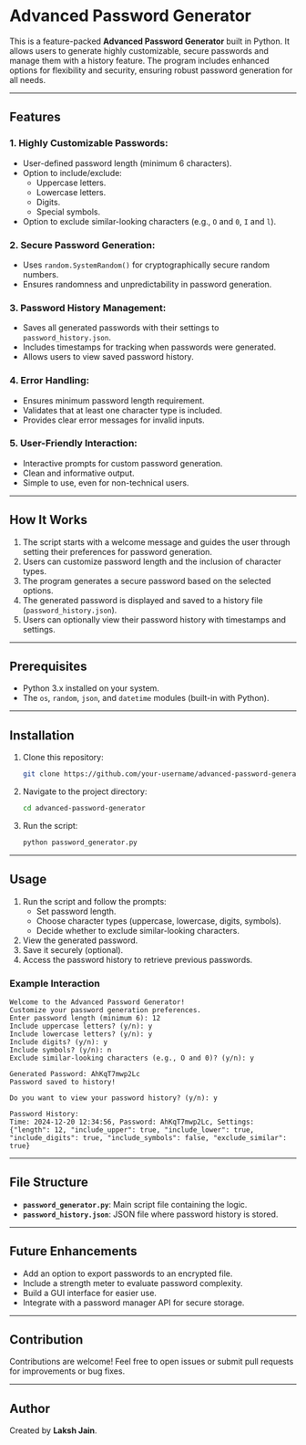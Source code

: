 # Advanced Password Generator

This is a feature-packed **Advanced Password Generator** built in Python. It allows users to generate highly customizable, secure passwords and manage them with a history feature. The program includes enhanced options for flexibility and security, ensuring robust password generation for all needs.

---

## Features

### 1. **Highly Customizable Passwords**:
- User-defined password length (minimum 6 characters).
- Option to include/exclude:
  - Uppercase letters.
  - Lowercase letters.
  - Digits.
  - Special symbols.
- Option to exclude similar-looking characters (e.g., `O` and `0`, `I` and `l`).

### 2. **Secure Password Generation**:
- Uses `random.SystemRandom()` for cryptographically secure random numbers.
- Ensures randomness and unpredictability in password generation.

### 3. **Password History Management**:
- Saves all generated passwords with their settings to `password_history.json`.
- Includes timestamps for tracking when passwords were generated.
- Allows users to view saved password history.

### 4. **Error Handling**:
- Ensures minimum password length requirement.
- Validates that at least one character type is included.
- Provides clear error messages for invalid inputs.

### 5. **User-Friendly Interaction**:
- Interactive prompts for custom password generation.
- Clean and informative output.
- Simple to use, even for non-technical users.

---

## How It Works

1. The script starts with a welcome message and guides the user through setting their preferences for password generation.
2. Users can customize password length and the inclusion of character types.
3. The program generates a secure password based on the selected options.
4. The generated password is displayed and saved to a history file (`password_history.json`).
5. Users can optionally view their password history with timestamps and settings.

---

## Prerequisites

- Python 3.x installed on your system.
- The `os`, `random`, `json`, and `datetime` modules (built-in with Python).

---

## Installation

1. Clone this repository:
   ```bash
   git clone https://github.com/your-username/advanced-password-generator.git
   ```

2. Navigate to the project directory:
   ```bash
   cd advanced-password-generator
   ```

3. Run the script:
   ```bash
   python password_generator.py
   ```

---

## Usage

1. Run the script and follow the prompts:
   - Set password length.
   - Choose character types (uppercase, lowercase, digits, symbols).
   - Decide whether to exclude similar-looking characters.
2. View the generated password.
3. Save it securely (optional).
4. Access the password history to retrieve previous passwords.

### Example Interaction

```
Welcome to the Advanced Password Generator!
Customize your password generation preferences.
Enter password length (minimum 6): 12
Include uppercase letters? (y/n): y
Include lowercase letters? (y/n): y
Include digits? (y/n): y
Include symbols? (y/n): n
Exclude similar-looking characters (e.g., O and 0)? (y/n): y

Generated Password: AhKqT7mwp2Lc
Password saved to history!

Do you want to view your password history? (y/n): y

Password History:
Time: 2024-12-20 12:34:56, Password: AhKqT7mwp2Lc, Settings: {"length": 12, "include_upper": true, "include_lower": true, "include_digits": true, "include_symbols": false, "exclude_similar": true}
```

---

## File Structure

- **`password_generator.py`**: Main script file containing the logic.
- **`password_history.json`**: JSON file where password history is stored.

---

## Future Enhancements

- Add an option to export passwords to an encrypted file.
- Include a strength meter to evaluate password complexity.
- Build a GUI interface for easier use.
- Integrate with a password manager API for secure storage.

---



## Contribution

Contributions are welcome! Feel free to open issues or submit pull requests for improvements or bug fixes.

---

## Author

Created by **Laksh Jain**.
